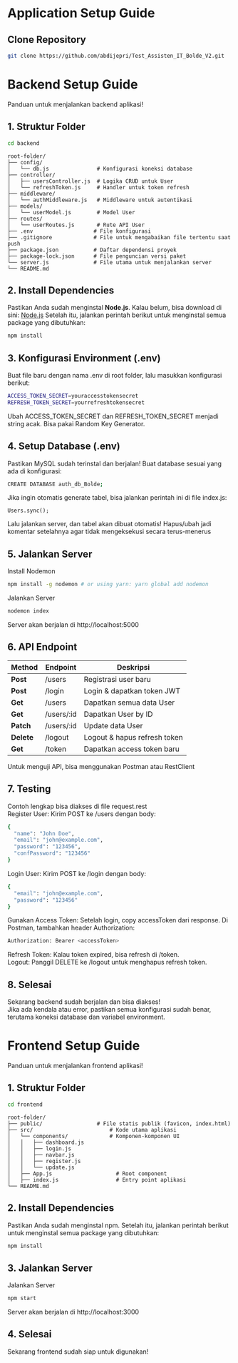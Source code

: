 # Application Setup Guide
## **Clone Repository**
```bash
git clone https://github.com/abdijepri/Test_Assisten_IT_Bolde_V2.git
```

# Backend Setup Guide
Panduan untuk menjalankan backend aplikasi!  
## **1. Struktur Folder**
```bash
cd backend
```
    root-folder/
    ├── config/
    │   └── db.js               # Konfigurasi koneksi database
    ├── controller/
    │   ├── usersController.js  # Logika CRUD untuk User
    │   └── refreshToken.js     # Handler untuk token refresh
    ├── middleware/
    │   └── authMiddleware.js   # Middleware untuk autentikasi
    ├── models/
    │   └── userModel.js        # Model User
    ├── routes/
    │   └── userRoutes.js       # Rute API User
    ├── .env                   # File konfigurasi
    ├── .gitignore             # File untuk mengabaikan file tertentu saat push
    ├── package.json           # Daftar dependensi proyek
    ├── package-lock.json      # File penguncian versi paket
    └── server.js              # File utama untuk menjalankan server
    └── README.md
    
## **2. Install Dependencies**

Pastikan Anda sudah menginstal **Node.js**. Kalau belum, bisa download di sini: [Node.js](https://nodejs.org/)
Setelah itu, jalankan perintah berikut untuk menginstal semua package yang dibutuhkan:
```bash
npm install
```


## **3. Konfigurasi Environment (.env)**
Buat file baru dengan nama .env di root folder, lalu masukkan konfigurasi berikut:
```bash
ACCESS_TOKEN_SECRET=youraccesstokensecret
REFRESH_TOKEN_SECRET=yourrefreshtokensecret
```
Ubah ACCESS_TOKEN_SECRET dan REFRESH_TOKEN_SECRET menjadi string acak.
Bisa pakai Random Key Generator.

## **4. Setup Database (.env)**
Pastikan MySQL sudah terinstal dan berjalan! Buat database sesuai yang ada di konfigurasi:
```bash
CREATE DATABASE auth_db_Bolde;
```
Jika ingin otomatis generate tabel, bisa jalankan perintah ini di file index.js:
```
Users.sync();
```
Lalu jalankan server, dan tabel akan dibuat otomatis!
Hapus/ubah jadi komentar setelahnya agar tidak mengeksekusi secara terus-menerus

## **5. Jalankan Server**
Install Nodemon
```bash
npm install -g nodemon # or using yarn: yarn global add nodemon
```
Jalankan Server
```bash
nodemon index
```
Server akan berjalan di http://localhost:5000

## **6. API Endpoint**

| **Method** | **Endpoint** | **Deskripsi**                |
|------------|--------------|------------------------------|
| **Post**   | /users       | Registrasi user baru         |
| **Post**   | /login       | Login & dapatkan token JWT   |
| **Get**    | /users       | Dapatkan semua data User     |
| **Get**    | /users/:id   | Dapatkan User by ID          |
| **Patch**  | /users/:id   | Update data User             |
| **Delete** | /logout      | Logout & hapus refresh token |
| **Get**    | /token       | Dapatkan access token baru   |

Untuk menguji API, bisa menggunakan Postman atau RestClient

## **7. Testing**
Contoh lengkap bisa diakses di file request.rest  
Register User: Kirim POST ke /users dengan body:
```bash
{
  "name": "John Doe",
  "email": "john@example.com",
  "password": "123456",
  "confPassword": "123456"
}
```
Login User: Kirim POST ke /login dengan body:
```bash
{
  "email": "john@example.com",
  "password": "123456"
}
```
Gunakan Access Token:
Setelah login, copy accessToken dari response.
Di Postman, tambahkan header Authorization:
```bash
Authorization: Bearer <accessToken>
```
Refresh Token: Kalau token expired, bisa refresh di /token.  
Logout: Panggil DELETE ke /logout untuk menghapus refresh token.

## **8. Selesai**
Sekarang backend sudah berjalan dan bisa diakses!  
Jika ada kendala atau error, pastikan semua konfigurasi sudah benar, terutama koneksi database dan variabel environment.  

# Frontend Setup Guide
Panduan untuk menjalankan frontend aplikasi!  
## **1. Struktur Folder**
```bash
cd frontend
```
    root-folder/
    ├── public/                 # File statis publik (favicon, index.html)
    ├── src/                        # Kode utama aplikasi
    │   └── components/             # Komponen-komponen UI
    │   │   ├── dashboard.js
    │   │   ├── login.js
    │   │   ├── navbar.js
    │   │   ├── register.js
    │   │   └── update.js
    │   ├── App.js                    # Root component
    │   ├── index.js                  # Entry point aplikasi    
    └── README.md
    
## **2. Install Dependencies**
Pastikan Anda sudah menginstal npm.
Setelah itu, jalankan perintah berikut untuk menginstal semua package yang dibutuhkan:
```bash
npm install
```
## **3. Jalankan Server**
Jalankan Server
```bash
npm start
```
Server akan berjalan di http://localhost:3000

## **4. Selesai**
Sekarang frontend sudah siap untuk digunakan!







